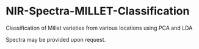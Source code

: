 # NIR-Spectra-MILLET-Classification
Classification of Millet varieties from various locations using PCA and LDA

Spectra may be provided upon request.
